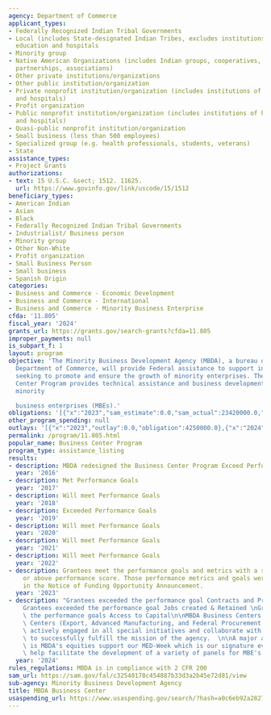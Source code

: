 ```yaml
---
agency: Department of Commerce
applicant_types:
- Federally Recognized Indian Tribal Governments
- Local (includes State-designated Indian Tribes, excludes institutions of higher
  education and hospitals
- Minority group
- Native American Organizations (includes Indian groups, cooperatives, corporations,
  partnerships, associations)
- Other private institutions/organizations
- Other public institution/organization
- Private nonprofit institution/organization (includes institutions of higher education
  and hospitals)
- Profit organization
- Public nonprofit institution/organization (includes institutions of higher education
  and hospitals)
- Quasi-public nonprofit institution/organization
- Small business (less than 500 employees)
- Specialized group (e.g. health professionals, students, veterans)
- State
assistance_types:
- Project Grants
authorizations:
- text: 15 U.S.C. &sect; 1512. 11625.
  url: https://www.govinfo.gov/link/uscode/15/1512
beneficiary_types:
- American Indian
- Asian
- Black
- Federally Recognized Indian Tribal Governments
- Industrialist/ Business person
- Minority group
- Other Non-White
- Profit organization
- Small Business Person
- Small business
- Spanish Origin
categories:
- Business and Commerce - Economic Development
- Business and Commerce - International
- Business and Commerce - Minority Business Enterprise
cfda: '11.805'
fiscal_year: '2024'
grants_url: https://grants.gov/search-grants?cfda=11.805
improper_payments: null
is_subpart_f: 1
layout: program
objective: 'The Minority Business Development Agency (MBDA), a bureau of the U.S.
  Department of Commerce, will provide Federal assistance to support innovative projects
  seeking to promote and ensure the growth of minority enterprises. The MBDA Business
  Center Program provides technical assistance and business development services to
  minority

  business enterprises (MBEs).'
obligations: '[{"x":"2023","sam_estimate":0.0,"sam_actual":23420000.0,"usa_spending_actual":23220446.11},{"x":"2024","sam_estimate":0.0,"sam_actual":14025000.0,"usa_spending_actual":15950608.0},{"x":"2025","sam_estimate":0.0,"sam_actual":20250249.0,"usa_spending_actual":-183000.0}]'
other_program_spending: null
outlays: '[{"x":"2023","outlay":0.0,"obligation":4250000.0},{"x":"2024","outlay":0.0,"obligation":0.0},{"x":"2025","outlay":0.0,"obligation":0.0}]'
permalink: /program/11.805.html
popular_name: Business Center Program
program_type: assistance_listing
results:
- description: MBDA redesigned the Business Center Program Exceed Performance Goals
  year: '2016'
- description: Met Performance Goals
  year: '2017'
- description: Will meet Performance Goals
  year: '2018'
- description: Exceeded Performance Goals
  year: '2019'
- description: Will meet Performance Goals
  year: '2020'
- description: Will meet Performance Goals
  year: '2021'
- description: Will meet Performance Goals
  year: '2022'
- description: Grantees meet the performance goals and metrics with a satisfactory
    or above performance score. Those performance metrics and goals were outlined
    in the Notice of Funding Opportunity Announcement.
  year: '2023'
- description: "Grantees exceeded the performance goal Contracts and Procurements\n\
    Grantees exceeded the performance goal Jobs created & Retained \nGrantees exceeded\
    \ the performance goals Access to Capital\n\nMBDA Business Centers and Specialty\
    \ Centers (Export, Advanced Manufacturing, and Federal Procurement Center) has\
    \ actively engaged in all special initiatives and collaborate with each other\
    \ to successfully fulfill the mission of the agency.  \n\nA major accomplishment\
    \ is MBDA's equities support our MED-Week which is our signature event where we\
    \ help facilitate the development of a variety of panels for MBE's."
  year: '2024'
rules_regulations: MBDA is in compliance with 2 CFR 200
sam_url: https://sam.gov/fal/c32540178c454887b33d3a2b45e72d81/view
sub-agency: Minority Business Development Agency
title: MBDA Business Center
usaspending_url: https://www.usaspending.gov/search/?hash=a0c6eb92a282708bc443b0eb512af5f3
---
```

